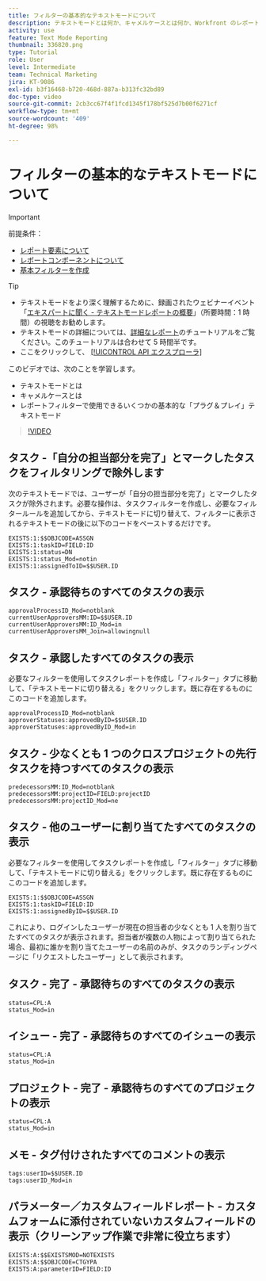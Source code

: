 ```yaml
---
title: フィルターの基本的なテキストモードについて
description: テキストモードとは何か、キャメルケースとは何か、Workfront のレポートフィルターで使用できる基本的な「プラグ＆プレイ」テキストモードについて説明します。
activity: use
feature: Text Mode Reporting
thumbnail: 336820.png
type: Tutorial
role: User
level: Intermediate
team: Technical Marketing
jira: KT-9086
exl-id: b3f16468-b720-468d-887a-b313fc32bd89
doc-type: video
source-git-commit: 2cb3cc67f4f1fcd1345f178bf525d7b00f6271cf
workflow-type: tm+mt
source-wordcount: '409'
ht-degree: 98%

---
```


# フィルターの基本的なテキストモードについて

>[!IMPORTANT]
>
>前提条件：
>
>* [レポート要素について](https://experienceleague.adobe.com/docs/workfront-learn/tutorials-workfront/reporting/basic-reporting/reporting-elements.html?lang=ja)
>* [レポートコンポーネントについて](https://experienceleague.adobe.com/docs/workfront-learn/tutorials-workfront/reporting/basic-reporting/reporting-components.html?lang=ja)
>* [基本フィルターを作成](https://experienceleague.adobe.com/docs/workfront-learn/tutorials-workfront/reporting/intermediate-reporting/basic-text-mode-for-filters.html?lang=en)

>[!TIP]
>
>* テキストモードをより深く理解するために、録画されたウェビナーイベント「[エキスパートに聞く - テキストモードレポートの概要](https://experienceleague.adobe.com/docs/workfront-events/events/reporting-and-dashboards/introduction-to-text-mode-reporting.html?lang=ja)」（所要時間：1 時間）の視聴をお勧めします。
>* テキストモードの詳細については、[詳細なレポート](https://experienceleague.adobe.com/docs/workfront-learn/tutorials-workfront/reporting/advanced-reporting/welcome-to-advanced-reporting.html?lang=ja)のチュートリアルをご覧ください。このチュートリアルは合わせて 5 時間半です。
>* ここをクリックして、 [[!UICONTROL API エクスプローラ]](https://developer.adobe.com/workfront/api-explorer/)


このビデオでは、次のことを学習します。

* テキストモードとは
* キャメルケースとは
* レポートフィルターで使用できるいくつかの基本的な「プラグ＆プレイ」テキストモード

>[!VIDEO](https://video.tv.adobe.com/v/336820/?quality=12&learn=on)


## タスク -「自分の担当部分を完了」とマークしたタスクをフィルタリングで除外します

次のテキストモードでは、ユーザーが「自分の担当部分を完了」とマークしたタスクが除外されます。必要な操作は、タスクフィルターを作成し、必要なフィルタールールを追加してから、テキストモードに切り替えて、フィルターに表示されるテキストモードの後に以下のコードをペーストするだけです。

```
EXISTS:1:$$OBJCODE=ASSGN  
EXISTS:1:taskID=FIELD:ID  
EXISTS:1:status=DN  
EXISTS:1:status_Mod=notin  
EXISTS:1:assignedToID=$$USER.ID 
```

## タスク - 承認待ちのすべてのタスクの表示

```
approvalProcessID_Mod=notblank
currentUserApproversMM:ID=$$USER.ID
currentUserApproversMM:ID_Mod=in
currentUserApproversMM_Join=allowingnull
```

## タスク - 承認したすべてのタスクの表示

必要なフィルターを使用してタスクレポートを作成し「フィルター」タブに移動して、「テキストモードに切り替える」をクリックします。既に存在するものにこのコードを追加します。

```
approvalProcessID_Mod=notblank
approverStatuses:approvedByID=$$USER.ID
approverStatuses:approvedByID_Mod=in
```

## タスク - 少なくとも 1 つのクロスプロジェクトの先行タスクを持つすべてのタスクの表示

```
predecessorsMM:ID_Mod=notblank
predecessorsMM:projectID=FIELD:projectID
predecessorsMM:projectID_Mod=ne
```

## タスク - 他のユーザーに割り当てたすべてのタスクの表示

必要なフィルターを使用してタスクレポートを作成し「フィルター」タブに移動して、「テキストモードに切り替える」をクリックします。既に存在するものにこのコードを追加します。

```
EXISTS:1:$$OBJCODE=ASSGN
EXISTS:1:taskID=FIELD:ID
EXISTS:1:assignedByID=$$USER.ID
```

これにより、ログインしたユーザーが現在の担当者の少なくとも 1 人を割り当てたすべてのタスクが表示されます。担当者が複数の人物によって割り当てられた場合、最初に誰かを割り当てたユーザーの名前のみが、タスクのランディングページに「リクエストしたユーザー」として表示されます。

## タスク - 完了 - 承認待ちのすべてのタスクの表示

```
status=CPL:A
status_Mod=in
```


## イシュー - 完了 - 承認待ちのすべてのイシューの表示

```
status=CPL:A
status_Mod=in
```


## プロジェクト - 完了 - 承認待ちのすべてのプロジェクトの表示

```
status=CPL:A
status_Mod=in
```


## メモ - タグ付けされたすべてのコメントの表示

```
tags:userID=$$USER.ID
tags:userID_Mod=in
```


## パラメーター／カスタムフィールドレポート - カスタムフォームに添付されていないカスタムフィールドの表示（クリーンアップ作業で非常に役立ちます）

```
EXISTS:A:$$EXISTSMOD=NOTEXISTS
EXISTS:A:$$OBJCODE=CTGYPA
EXISTS:A:parameterID=FIELD:ID
```
